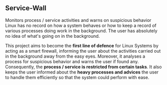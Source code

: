 ## Service-Wall
Monitors process / service activities and warns on suspicious behavior
Linux has no record on how a system behaves or how to keep a record of various processes doing work in the background. 
The user has absolutely no idea of what's going on in the background.

This project aims to become the **first line of defence** for Linux Systems by acting as a smart firewall, informing the user about the activities carried out in the background away
from the easy eyes. Moreover, it analyses a process for suspicious behavior and warns the user if found any. Consequently, the 
**process / service is restricted from certain tasks**. It also keeps the user informed about the **heavy processes and advices** the user
to handle them efficiently so that the system could perform with ease.
